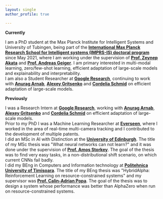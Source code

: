 ```yaml
---
layout: single
author_profile: true

---
```


**Currently**

I am a PhD student at the Max Planck Institute for Intelligent Systems and University of Tubingen, being part of the **[International Max Planck Research School for Intelligent systems (IMPRS-IS) doctoral program](https://imprs.is.mpg.de/)** since May 2021, where I am working under the supervision of **[Prof. Zeynep Akata](https://eml-unitue.de/people/zeynep-akata)** and **[Prof. Andreas Geiger](http://www.cvlibs.net/)**. I am primary interested in multi-modal learning, zero/few-shot learning, efficient adaptation of large-scale models and explainability and interpretability.\
I am also a Student Researcher at **[Google Research](https://research.google/teams/perception/)**, continuing to work with **[Anurag Arnab](https://anuragarnab.github.io/)**, **[Alexey Gritsenko](https://scholar.google.nl/citations?user=zTy9cUwAAAAJ&hl=en)**  and **[Cordelia Schmid](https://www.di.ens.fr/willow/people_webpages/cordelia/)** on efficient adaptation of large-scale models.

**Previously**

I was a Research Intern at **[Google Research](https://research.google/teams/perception/)**, working with **[Anurag Arnab](https://anuragarnab.github.io/)**, **[Alexey Gritsenko](https://scholar.google.nl/citations?user=zTy9cUwAAAAJ&hl=en)**  and **[Cordelia Schmid](https://www.di.ens.fr/willow/people_webpages/cordelia/)** on efficient adaptation of large-scale models.\
Prior to my PhD I was a Machine Learning Researcher at **[Everseen](https://everseen.com/)**, where I worked in the area of real-time multi-camera tracking and I contributed to the development of multiple patents.\
I did an MSc in AI with Distinction at the **[University of Edinburgh](https://www.ed.ac.uk/)**. The title of my MSc thesis was "What neural networks can not learn?" and it was done under the supervision of **[Prof. Amos Storkey](https://www.bayeswatch.com/)**. The goal of the thesis was to find very easy tasks, in a non-distributional shift scenario, on which current CNNs fail badly.\
I did my BEng in Computers and Information technology at **[Politehnica University of Timisoara](https://www.upt.ro/Universitatea-Politehnica-Timisoara_en.html)**. The title of my BEng thesis was "HybridAlpha: Reinforcement Learning on resource-constrained systems" and my supervisor was **[Prof. Calin-Adrian Popa](https://sites.google.com/site/popacalinadrian/)**. The goal of the thesis was to design a system whose performance was better than AlphaZero when run on resource-constrained systems.

